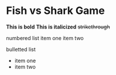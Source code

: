 # Fish vs Shark Game

**This is bold**
**This is italicized**
~~strikethrough~~

numbered list 
item one 
item two 

bulletted list
* item one 
* item two 
